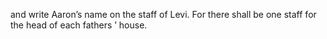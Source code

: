and write Aaron’s name on the staff of Levi. For there shall be one staff for the head of each fathers ’ house.

